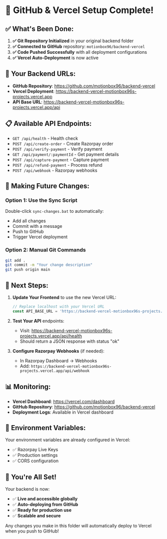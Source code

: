 # 🎉 GitHub & Vercel Setup Complete!

## ✅ What's Been Done:

1. **✅ Git Repository Initialized** in your original backend folder
2. **✅ Connected to GitHub** repository: `motionbox96/backend-vercel`
3. **✅ Code Pushed Successfully** with all deployment configurations
4. **✅ Vercel Auto-Deployment** is now active

## 🚀 Your Backend URLs:

- **GitHub Repository**: https://github.com/motionbox96/backend-vercel
- **Vercel Deployment**: https://backend-vercel-motionbox96s-projects.vercel.app
- **API Base URL**: https://backend-vercel-motionbox96s-projects.vercel.app/api

## 📋 Available API Endpoints:

- `GET /api/health` - Health check
- `POST /api/create-order` - Create Razorpay order  
- `POST /api/verify-payment` - Verify payment
- `GET /api/payment/:paymentId` - Get payment details
- `POST /api/capture-payment` - Capture payment
- `POST /api/refund-payment` - Process refund
- `POST /api/webhook` - Razorpay webhooks

## 🔄 Making Future Changes:

### Option 1: Use the Sync Script
Double-click `sync-changes.bat` to automatically:
- Add all changes
- Commit with a message
- Push to GitHub
- Trigger Vercel deployment

### Option 2: Manual Git Commands
```bash
git add .
git commit -m "Your change description"
git push origin main
```

## 🎯 Next Steps:

1. **Update Your Frontend** to use the new Vercel URL:
   ```javascript
   // Replace localhost with your Vercel URL
   const API_BASE_URL = 'https://backend-vercel-motionbox96s-projects.vercel.app/api'
   ```

2. **Test Your API** endpoints:
   - Visit: https://backend-vercel-motionbox96s-projects.vercel.app/api/health
   - Should return a JSON response with status "ok"

3. **Configure Razorpay Webhooks** (if needed):
   - In Razorpay Dashboard → Webhooks
   - Add: `https://backend-vercel-motionbox96s-projects.vercel.app/api/webhook`

## 📊 Monitoring:

- **Vercel Dashboard**: https://vercel.com/dashboard
- **GitHub Repository**: https://github.com/motionbox96/backend-vercel
- **Deployment Logs**: Available in Vercel dashboard

## 🔧 Environment Variables:

Your environment variables are already configured in Vercel:
- ✅ Razorpay Live Keys
- ✅ Production settings
- ✅ CORS configuration

## 🎉 You're All Set!

Your backend is now:
- ✅ **Live and accessible globally**
- ✅ **Auto-deploying from GitHub**
- ✅ **Ready for production use**
- ✅ **Scalable and secure**

Any changes you make in this folder will automatically deploy to Vercel when you push to GitHub!
